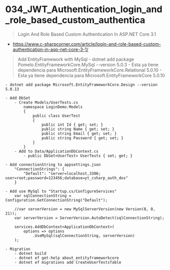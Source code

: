# 034_JWT_Authentication_login_and_role_based_custom_authentica

> Login And Role Based Custom Authentication In ASP.NET Core 3.1
- https://www.c-sharpcorner.com/article/login-and-role-based-custom-authentication-in-asp-net-core-3-1/

> Add EntityFramework with MySql
	- dotnet add package Pomelo.EntityFrameworkCore.MySql --version 5.0.3
		- Esta ya tiene dependencia para Microsoft.EntityFrameworkCore.Relational 5.0.10
			- Esta ya tiene dependencia para Microsoft.EntityFrameworkCore 5.0.10
			
	- dotnet add package Microsoft.EntityFrameworkCore.Design --version 5.0.13
	
	- Add DbSet
		- Create Models/UserTests.cs
			namespace LoginDemo.Models
			{
				public class UserTest
				{
					public int Id { get; set; }
					public string Name { get; set; }
					public string Email { get; set; }
					public string Password { get; set; }
				}
			}
		- Add to Data/ApplicationDbContext.cs
			- public DbSet<UserTest> UserTests { set; get; }

	- Add connectionString to appsettings.json
		"ConnectionStrings": {
			"Default": "server=localhost,3306; user=root;password=123456;database=yt_csharp_auth_dos"
		}
		
	- Add use MySql to "Startup.cs/ConfigureServices"
		var sqlConnectionString = Configuration.GetConnectionString("Default");
	
		//var serverVersion = new MySqlServerVersion(new Version(8, 0, 21));
		var serverVersion = ServerVersion.AutoDetect(sqlConnectionString);
	
		services.AddDbContext<ApplicationDbContext>(
			options => options
				.UseMySql(sqlConnectionString, serverVersion)
		);
				
	- Migration
		- dotnet build
		- dotnet ef get-help about_entityframeworkcore
		- dotnet ef migrations add CreateUserTestsTable